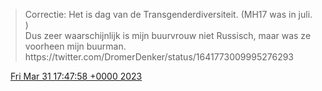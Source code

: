 > Correctie: Het is dag van de Transgenderdiversiteit\. \(MH17 was in juli\. \)  
> Dus zeer waarschijnlijk is mijn buurvrouw niet Russisch, maar was ze voorheen mijn buurman\. https://twitter\.com/DromerDenker/status/1641773009995276293

<img src="../../media/tweet.ico" width="12" /> [Fri Mar 31 17:47:58 +0000 2023](https://twitter.com/DromerDenker/status/1641859897397501955)
